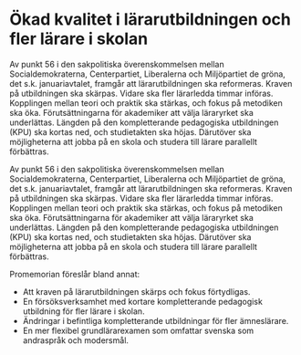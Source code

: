 # Ökad kvalitet i lärarutbildningen och fler lärare i skolan

Av punkt 56 i den sakpolitiska överenskommelsen mellan Socialdemokraterna, Centerpartiet, Liberalerna och Miljöpartiet de gröna, det s.k. januariavtalet, framgår att lärarutbildningen ska reformeras. Kraven på utbildningen ska skärpas. Vidare ska fler lärarledda timmar införas. Kopplingen mellan teori och praktik ska stärkas, och fokus på metodiken ska öka. Förutsättningarna för akademiker att välja läraryrket ska underlättas. Längden på den kompletterande pedagogiska utbildningen (KPU) ska kortas ned, och studietakten ska höjas. Därutöver ska möjligheterna att jobba på en skola och studera till lärare parallellt förbättras.

Av punkt 56 i den sakpolitiska överenskommelsen mellan Socialdemokraterna, Centerpartiet, Liberalerna och Miljöpartiet de gröna, det s.k. januariavtalet, framgår att lärarutbildningen ska reformeras. Kraven på utbildningen ska skärpas. Vidare ska fler lärarledda timmar införas. Kopplingen mellan teori och praktik ska stärkas, och fokus på metodiken ska öka. Förutsättningarna för akademiker att välja läraryrket ska underlättas. Längden på den kompletterande pedagogiska utbildningen (KPU) ska kortas ned, och studietakten ska höjas. Därutöver ska möjligheterna att jobba på en skola och studera till lärare parallellt förbättras.

Promemorian föreslår bland annat:

* Att kraven på lärarutbildningen skärps och fokus förtydligas.
* En försöksverksamhet med kortare kompletterande pedagogisk utbildning för fler lärare i skolan.
* Ändringar i befintliga kompletterande utbildningar för fler ämneslärare.
* En mer flexibel grundlärarexamen som omfattar svenska som andraspråk och modersmål.
